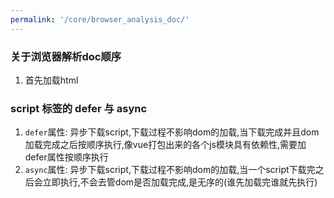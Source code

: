 ```yaml
---
permalink: '/core/browser_analysis_doc/'
---
```


### 关于浏览器解析doc顺序
1. 首先加载html

### script 标签的 defer 与 async
1. `defer`属性: 异步下载script,下载过程不影响dom的加载,当下载完成并且dom加载完成之后按顺序执行,像vue打包出来的各个js模块具有依赖性,需要加defer属性按顺序执行
2. `async`属性: 异步下载script,下载过程不影响dom的加载,当一个script下载完之后会立即执行,不会去管dom是否加载完成,是无序的(谁先加载完谁就先执行)